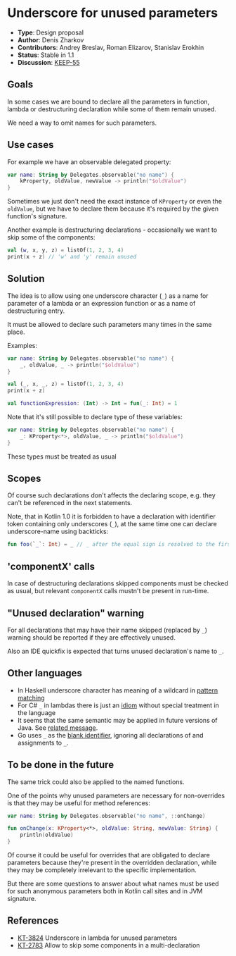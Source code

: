 # Underscore for unused parameters

* **Type**: Design proposal
* **Author**: Denis Zharkov
* **Contributors**: Andrey Breslav, Roman Elizarov, Stanislav Erokhin
* **Status**: Stable in 1.1
* **Discussion**: [KEEP-55](https://github.com/Kotlin/KEEP/issues/55)

## Goals

In some cases we are bound to declare all the parameters in function, lambda or
destructuring declaration while some of them remain unused.

We need a way to omit names for such parameters.

## Use cases

For example we have an observable delegated property:
``` kotlin
var name: String by Delegates.observable("no name") {
    kProperty, oldValue, newValue -> println("$oldValue")
}
```

Sometimes we just don't need the exact instance of `KProperty` or even the `oldValue`,
but we have to declare them because it's required by the given function's signature.

Another example is destructuring declarations - occasionally we want to skip some
of the components:
``` kotlin
val (w, x, y, z) = listOf(1, 2, 3, 4)
print(x + z) // 'w' and 'y' remain unused
```

## Solution

The idea is to allow using one underscore character (`_`) as a name for parameter
of a lambda or an expression function or as a name of destructuring entry.

It must be allowed to declare such parameters many times in the same place.

Examples:
``` kotlin
var name: String by Delegates.observable("no name") {
    _, oldValue, _ -> println("$oldValue")
}

val (_, x, _, z) = listOf(1, 2, 3, 4)
print(x + z)

val functionExpression: (Int) -> Int = fun(_: Int) = 1
```

Note that it's still possible to declare type of these variables:
``` kotlin
var name: String by Delegates.observable("no name") {
    _: KProperty<*>, oldValue, _ -> println("$oldValue")
}
```
These types must be treated as usual

## Scopes

Of course such declarations don't affects the declaring scope, e.g. they can't
be referenced in the next statements.

Note, that in Kotlin 1.0 it is forbidden to have a declaration with identifier token containing
only underscores (`_`), at the same time one can declare underscore-name using backticks:
``` kotlin
fun foo(`_`: Int) = _ // _ after the equal sign is resolved to the first parameter of 'foo'
```

## 'componentX' calls

In case of destructuring declarations skipped components must be checked as usual,
but relevant `componentX` calls mustn't be present in run-time.

## "Unused declaration" warning
For all declarations that may have their name skipped (replaced by `_`) warning
should be reported if they are effectively unused.

Also an IDE quickfix is expected that turns unused declaration's name to `_`.

## Other languages
- In Haskell underscore character has meaning of a wildcard in [pattern matching](https://en.wikibooks.org/wiki/Haskell/Pattern_matching)
- For C# `_` in lambdas there is just an [idiom](https://charlieflowers.wordpress.com/2009/04/02/nice-c-idiom-for-parameterless-lambdas/)
 without special treatment in the language
- It seems that the same semantic may be applied in future versions of Java.
See [related message](http://mail.openjdk.java.net/pipermail/lambda-dev/2013-July/010670.html).
- Go uses `_` as the [blank identifier](https://golang.org/ref/spec#Blank_identifier), ignoring all declarations of and assignments to `_`.

## To be done in the future
The same trick could also be applied to the named functions.

One of the points why unused parameters are necessary for non-overrides is
that they may be useful for method references:
``` kotlin
var name: String by Delegates.observable("no name", ::onChange)

fun onChange(x: KProperty<*>, oldValue: String, newValue: String) {
    println(oldValue)
}
```

Of course it could be useful for overrides that are obligated to declare
parameters because they're present in the overridden declaration, while
they may be completely irrelevant to the specific implementation.

But there are some questions to answer about what names must be used for such
anonymous parameters both in Kotlin call sites and in JVM signature.

## References
* [KT-3824](https://youtrack.jetbrains.com/issue/KT-3824) Underscore in lambda for unused parameters
* [KT-2783](https://youtrack.jetbrains.com/issue/KT-2783) Allow to skip some components in a multi-declaration
